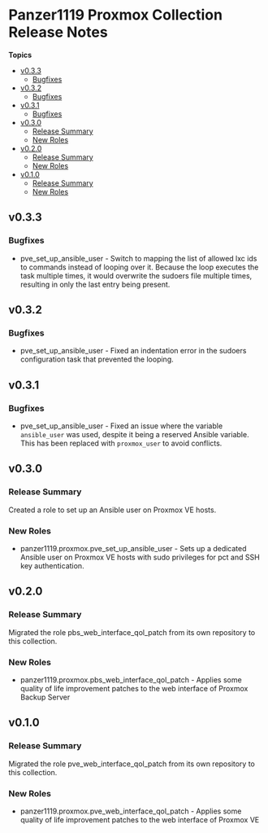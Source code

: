 # Panzer1119 Proxmox Collection Release Notes

**Topics**

- <a href="#v0-3-3">v0\.3\.3</a>
    - <a href="#bugfixes">Bugfixes</a>
- <a href="#v0-3-2">v0\.3\.2</a>
    - <a href="#bugfixes-1">Bugfixes</a>
- <a href="#v0-3-1">v0\.3\.1</a>
    - <a href="#bugfixes-2">Bugfixes</a>
- <a href="#v0-3-0">v0\.3\.0</a>
    - <a href="#release-summary">Release Summary</a>
    - <a href="#new-roles">New Roles</a>
- <a href="#v0-2-0">v0\.2\.0</a>
    - <a href="#release-summary-1">Release Summary</a>
    - <a href="#new-roles-1">New Roles</a>
- <a href="#v0-1-0">v0\.1\.0</a>
    - <a href="#release-summary-2">Release Summary</a>
    - <a href="#new-roles-2">New Roles</a>

<a id="v0-3-3"></a>
## v0\.3\.3

<a id="bugfixes"></a>
### Bugfixes

* pve\_set\_up\_ansible\_user \- Switch to mapping the list of allowed lxc ids to commands instead of looping over it\. Because the loop executes the task multiple times\, it would overwrite the sudoers file multiple times\, resulting in only the last entry being present\.

<a id="v0-3-2"></a>
## v0\.3\.2

<a id="bugfixes-1"></a>
### Bugfixes

* pve\_set\_up\_ansible\_user \- Fixed an indentation error in the sudoers configuration task that prevented the looping\.

<a id="v0-3-1"></a>
## v0\.3\.1

<a id="bugfixes-2"></a>
### Bugfixes

* pve\_set\_up\_ansible\_user \- Fixed an issue where the variable <code>ansible\_user</code> was used\, despite it being a reserved Ansible variable\. This has been replaced with <code>proxmox\_user</code> to avoid conflicts\.

<a id="v0-3-0"></a>
## v0\.3\.0

<a id="release-summary"></a>
### Release Summary

Created a role to set up an Ansible user on Proxmox VE hosts\.

<a id="new-roles"></a>
### New Roles

* panzer1119\.proxmox\.pve\_set\_up\_ansible\_user \- Sets up a dedicated Ansible user on Proxmox VE hosts with sudo privileges for pct and SSH key authentication\.

<a id="v0-2-0"></a>
## v0\.2\.0

<a id="release-summary-1"></a>
### Release Summary

Migrated the role pbs\_web\_interface\_qol\_patch from its own repository to this collection\.

<a id="new-roles-1"></a>
### New Roles

* panzer1119\.proxmox\.pbs\_web\_interface\_qol\_patch \- Applies some quality of life improvement patches to the web interface of Proxmox Backup Server

<a id="v0-1-0"></a>
## v0\.1\.0

<a id="release-summary-2"></a>
### Release Summary

Migrated the role pve\_web\_interface\_qol\_patch from its own repository to this collection\.

<a id="new-roles-2"></a>
### New Roles

* panzer1119\.proxmox\.pve\_web\_interface\_qol\_patch \- Applies some quality of life improvement patches to the web interface of Proxmox VE
